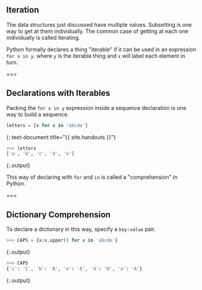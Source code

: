 ---
---

## Iteration

The data structures just discussed have multiple values. Subsetting is one way to get at them individually. The common case of getting at each one individually is called iterating.

Python formally declares a thing "iterable" if it can be used in an expression `for x in y`. where `y` is the iterable thing and `x` will label each element in turn.

===

## Declarations with Iterables

Packing the `for x in y` expression inside a sequence declaration is one way to build a sequence.


~~~python
letters = [x for x in 'abcde']
~~~
{:.text-document title="{{ site.handouts }}"}



~~~python
>>> letters
['a', 'b', 'c', 'd', 'e']
~~~
{:.output}



This way of declaring with `for` and `in` is called a "comprehension" in Python.

===

## Dictionary Comprehension

To declare a dictionary in this way, specify a `key:value` pair.


~~~python
>>> CAPS = {x:x.upper() for x in 'abcde'}
~~~
{:.output}



~~~python
>>> CAPS
{'c': 'C', 'b': 'B', 'e': 'E', 'd': 'D', 'a': 'A'}
~~~
{:.output}


